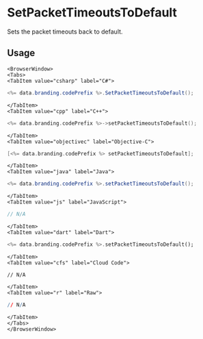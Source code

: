 # SetPacketTimeoutsToDefault

Sets the packet timeouts back to default.

## Usage

```mdx-code-block
<BrowserWindow>
<Tabs>
<TabItem value="csharp" label="C#">
```

```csharp
<%= data.branding.codePrefix %>.SetPacketTimeoutsToDefault();
```

```mdx-code-block
</TabItem>
<TabItem value="cpp" label="C++">
```

```cpp
<%= data.branding.codePrefix %>->setPacketTimeoutsToDefault();
```

```mdx-code-block
</TabItem>
<TabItem value="objectivec" label="Objective-C">
```

```objectivec
[<%= data.branding.codePrefix %> setPacketTimeoutsToDefault];
```

```mdx-code-block
</TabItem>
<TabItem value="java" label="Java">
```

```java
<%= data.branding.codePrefix %>.setPacketTimeoutsToDefault();
```

```mdx-code-block
</TabItem>
<TabItem value="js" label="JavaScript">
```

```javascript
// N/A
```

```mdx-code-block
</TabItem>
<TabItem value="dart" label="Dart">
```

```dart
<%= data.branding.codePrefix %>.setPacketTimeoutsToDefault();
```

```mdx-code-block
</TabItem>
<TabItem value="cfs" label="Cloud Code">
```

```cfscript
// N/A
```

```mdx-code-block
</TabItem>
<TabItem value="r" label="Raw">
```

```r
// N/A
```

```mdx-code-block
</TabItem>
</Tabs>
</BrowserWindow>
```
